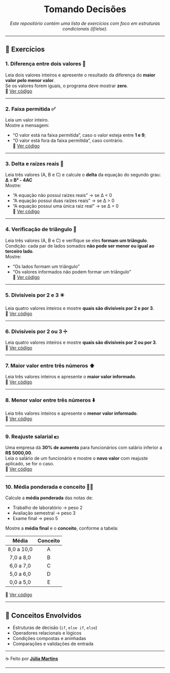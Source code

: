 <div align="center">

# Tomando Decisões  
*Este repositório contém uma lista de exercícios com foco em estruturas condicionais (if/else).*

</div>

---

## 🧩 Exercícios  

### 1. Diferença entre dois valores 🔢  
Leia dois valores inteiros e apresente o resultado da diferença do **maior valor pelo menor valor**.  
Se os valores forem iguais, o programa deve mostrar **zero**.  
🔗 [Ver código](#)

---

### 2. Faixa permitida ✅  
Leia um valor inteiro.  
Mostre a mensagem:  
- “O valor está na faixa permitida”, caso o valor esteja entre **1 e 9**;  
- “O valor está fora da faixa permitida”, caso contrário.  
🔗 [Ver código](#)

---

### 3. Delta e raízes reais 🧮  
Leia três valores (A, B e C) e calcule o **delta** da equação do segundo grau:  
**Δ = B² - 4AC**  
Mostre:  
- “A equação não possui raízes reais” → se Δ < 0  
- “A equação possui duas raízes reais” → se Δ > 0  
- “A equação possui uma única raiz real” → se Δ = 0  
🔗 [Ver código](#)

---

### 4. Verificação de triângulo 📐
Leia três valores (A, B e C) e verifique se eles **formam um triângulo**.  
Condição: cada par de lados somados **não pode ser menor ou igual ao terceiro lado**.  
Mostre:  
- “Os lados formam um triângulo”  
- “Os valores informados não podem formar um triângulo”  
🔗 [Ver código](#)

---

### 5. Divisíveis por 2 e 3 ✴️  
Leia quatro valores inteiros e mostre **quais são divisíveis por 2 e por 3**.  
🔗 [Ver código](#)

---

### 6. Divisíveis por 2 ou 3 ➗  
Leia quatro valores inteiros e mostre **quais são divisíveis por 2 ou por 3**.  
🔗 [Ver código](#)

---

### 7. Maior valor entre três números ⬆️  
Leia três valores inteiros e apresente o **maior valor informado**.  
🔗 [Ver código](#)

---

### 8. Menor valor entre três números ⬇️  
Leia três valores inteiros e apresente o **menor valor informado**.  
🔗 [Ver código](#)

---

### 9. Reajuste salarial 💵  
Uma empresa dá **30% de aumento** para funcionários com salário inferior a **R$ 5000,00**.  
Leia o salário de um funcionário e mostre o **novo valor** com reajuste aplicado, se for o caso.  
🔗 [Ver código](#)

---

### 10. Média ponderada e conceito 🧑‍🎓  
Calcule a **média ponderada** das notas de:  
- Trabalho de laboratório → peso 2  
- Avaliação semestral → peso 3  
- Exame final → peso 5  

Mostre a **média final** e o **conceito**, conforme a tabela:

| Média | Conceito |
|:------:|:---------:|
| 8,0 a 10,0 | A |
| 7,0 a 8,0 | B |
| 6,0 a 7,0 | C |
| 5,0 a 6,0 | D |
| 0,0 a 5,0 | E |

🔗 [Ver código](#)

---

## 🧠 Conceitos Envolvidos  
- Estruturas de decisão (`if`, `else if`, `else`)  
- Operadores relacionais e lógicos  
- Condições compostas e aninhadas  
- Comparações e validações de entrada  

---

☕ Feito por **[Júlia Martins](https://github.com/Juuh07)**  

---
